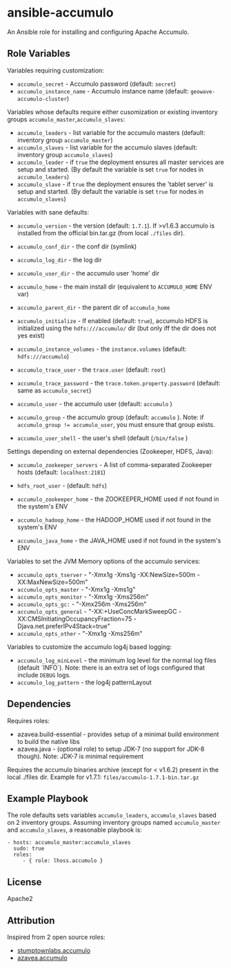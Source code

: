 # ansible-accumulo
An Ansible role for installing and configuring Apache Accumulo.


## Role Variables

Variables requiring customization:

- `accumulo_secret` - Accumulo password (default: `secret`)
- `accumulo_instance_name` - Accumulo instance name (default: `geowave-accumulo-cluster`)

Variables whose defaults require either cusomization or existing inventory groups `accumulo_master`,`accumulo_slaves`:

- `accumulo_leaders` - list variable for the accumulo masters (default: inventory group `accumulo_master`)
- `accumulo_slaves` - list variable for the accumulo slaves (default: inventory group `accumulo_slaves`)
- `accumulo_leader` - if `true` the deployment ensures all master services are setup and started.
                      (By default the variable is set `true` for nodes in `accumulo_leaders`)
- `accumulo_slave` -  if `true` the deployment ensures the 'tablet server' is setup and started.
                      (By default the variable is set `true` for nodes in `accumulo_slaves`)

Variables with sane defaults: 

- `accumulo_version` - the version (default: `1.7.1`). If >v1.6.3 accumulo is installed from the official bin.tar.gz (from local `./files` dir).
- `accumulo_conf_dir` - the conf dir (symlink)
- `accumulo_log_dir` - the log dir
- `accumulo_user_dir` - the accumulo user 'home' dir
- `accumulo_home` - the main install dir (equivalent to `ACCUMULO_HOME` ENV var)
- `accumulo_parent_dir` - the parent dir of `accumulo_home`

- `accumulo_initialize` - If enabled (default: `true`), accumulo HDFS is initialized using the `hdfs:///accumulo/` dir (but only iff the dir does not yes exist)
- `accumulo_instance_volumes` - the `instance.volumes` (default: `hdfs:///accumulo`)
- `accumulo_trace_user` - the `trace.user` (default: `root`)
- `accumulo_trace_password` - the `trace.token.property.password` (default: same as `accumulo_secret`)
- `accumulo_user` - the accumulo user (default: `accumulo` )
- `accumulo_group` - the accumulo group (default: `accumulo` ). Note: if `accumulo_group != accumulo_user`, you must ensure that group exists.
- `accumulo_user_shell` - the user's shell (default (`/bin/false` )


Settings depending on external dependencies (Zookeeper, HDFS, Java):

- `accumulo_zookeeper_servers` - A list of comma-separated Zookeeper hosts (default: `localhost:2181`)
- `hdfs_root_user` - (default: `hdfs`)

- `accumulo_zookeeper_home` - the ZOOKEEPER_HOME used if not found in the system's ENV
- `accumulo_hadoop_home` - the HADOOP_HOME used if not found in the system's ENV
- `accumulo_java_home` - the JAVA_HOME used if not found in the system's ENV


Variables to set the JVM Memory options of the accumulo services:

- `accumulo_opts_tserver` - "-Xmx1g -Xms1g -XX:NewSize=500m -XX:MaxNewSize=500m"
- `accumulo_opts_master`  - "-Xmx1g -Xms1g"
- `accumulo_opts_monitor` - "-Xmx1g -Xms256m"
- `accumulo_opts_gc:`     - "-Xmx256m -Xms256m"
- `accumulo_opts_general` - "-XX:+UseConcMarkSweepGC -XX:CMSInitiatingOccupancyFraction=75 -Djava.net.preferIPv4Stack=true"
- `accumulo_opts_other`   -  "-Xmx1g -Xms256m"

Variables to customize the accumulo log4j based logging:

- `accumulo_log_minLevel` - the minimum log level for the normal log files (default ´INFO´). Note: there is an extra set of logs configured that include `DEBUG` logs.
- `accumulo_log_pattern` - the log4j patternLayout


## Dependencies

Requires roles:

- azavea.build-essential - provides setup of a minimal build environment to build the native libs
- azavea.java - (optional role) to setup JDK-7 (no support for JDK-8 though). Note: JDK-7 is minimal requirement

Requires the accumulo binaries archive (except for < v1.6.2) present in the local ./files dir. Example for v1.7.1: `files/accumulo-1.7.1-bin.tar.gz`

## Example Playbook
The role defaults sets variables `accumulo_leaders`, `accumulo_slaves` based on 2 inventory groups.
Assuming inventory groups named `accumulo_master` and `accumulo_slaves`, a reasonable playbook is:
    
    - hosts: accumulo_master:accumulo_slaves
      sudo: true
      roles:
         - { role: lhoss.accumulo }


## License
Apache2

## Attribution
Inspired from 2 open source roles:

* [stumptownlabs.accumulo](https://github.com/stumptownlabs/ansible-accumulo)
* [azavea.accumulo](https://github.com/azavea/ansible-accumulo)
